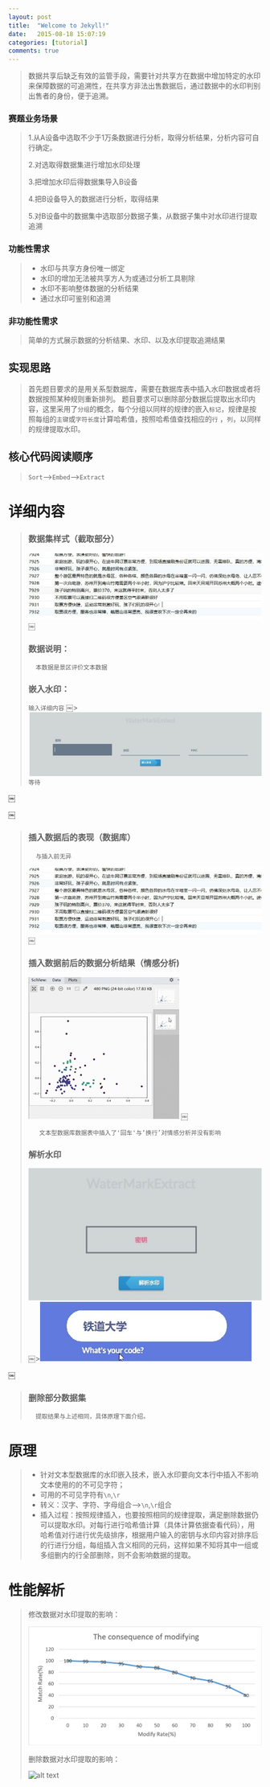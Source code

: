 ```yaml
---
layout: post
title:  "Welcome to Jekyll!"
date:   2015-08-18 15:07:19
categories: [tutorial]
comments: true
---
```


> 数据共享后缺乏有效的监管手段，需要针对共享方在数据中增加特定的水印来保障数据的可追溯性，在共享方非法出售数据后，通过数据中的水印判别出售者的身份，便于追溯。

### 赛题业务场景
> 1.从A设备中选取不少于1万条数据进行分析，取得分析结果，分析内容可自行确定。
>
> 2.对选取得数据集进行增加水印处理
>
> 3.把增加水印后得数据集导入B设备
>
> 4.把B设备导入的数据进行分析，取得结果
>
> 5.对B设备中的数据集中选取部分数据子集，从数据子集中对水印进行提取追溯

### 功能性需求
> * 水印与共享方身份唯一绑定
> *  水印的增加无法被共享方人为或通过分析工具剔除
> * 水印不影响整体数据的分析结果
> * 通过水印可鉴别和追溯

### 非功能性需求
>简单的方式展示数据的分析结果、水印、以及水印提取追溯结果

## 实现思路
>首先题目要求的是用关系型数据库，需要在数据库表中插入水印数据或者将数据按照某种规则重新排列。
>题目要求可以删除部分数据后提取出水印内容，这里采用了`分组`的概念，每个分组以同样的规律的嵌入`标记`，规律是按照每组的`主键`或`字符长度`计算哈希值，按照哈希值查找相应的`行` ，`列`，以同样的规律提取水印。

## 核心代码阅读顺序
>`Sort`-->`Embed`-->`Extract`

# 详细内容
>### 数据集样式（截取部分）
>![alt text](https://github.com/Feithle/RuanJianBei/blob/master/src/main/webapp/img/readmeimg/1.jpg)
￼
>### 数据说明：
>       本数据是景区评价文本数据
>
>### 嵌入水印：
>`输入详细内容`
￼>![alt text](https://github.com/Feithle/RuanJianBei/blob/master/src/main/webapp/img/readmeimg/2.jpg)
>`等待`

￼ 
>
￼

>### 插入数据后的表现（数据库）
>       与插入前无异
>![alt text](https://github.com/Feithle/RuanJianBei/blob/master/src/main/webapp/img/readmeimg/1.jpg)
￼
>### 插入数据前后的数据分析结果（情感分析)
>![alt text](https://github.com/Feithle/RuanJianBei/blob/master/src/main/webapp/img/readmeimg/1.gif)
￼
>
>        文本型数据库数据表中插入了'回车'与‘换行’对情感分析并没有影响
>
>### 解析水印
>![alt text](https://github.com/Feithle/RuanJianBei/blob/master/src/main/webapp/img/readmeimg/3.jpg)
￼>![alt text](https://github.com/Feithle/RuanJianBei/blob/master/src/main/webapp/img/readmeimg/4.jpg)

￼

>### 删除部分数据集
>
>       提取结果与上述相同，具体原理下面介绍。
# 原理
>* 针对文本型数据库的水印嵌入技术，嵌入水印要向文本行中插入不影响文本使用的的不可见字符；
>* 可用的不可见字符有`\n`,`\r`
>* 转义：汉字、字符、字母组合-->`\n`,`\r`组合
>* 插入过程：按照规律插入，也要按照相同的规律提取，满足删除数据仍可以提取水印。对每行进行哈希值计算（具体计算依据查看代码），用哈希值对行进行优先级排序，根据用户输入的密钥与水印内容对排序后的行进行分组，每组插入含义相同的元码，这样如果不知将其中一组或多组删内的行全部删除，则不会影响数据的提取。
# 性能解析
>修改数据对水印提取的影响：
>
>![alt text](https://github.com/Feithle/RuanJianBei/blob/master/src/main/webapp/img/readmeimg/修改数据对水印的影响.png)
>
>删除数据对水印提取的影响：
>
>![alt text](https://github.com/Feithle/RuanJianBei/blob/master/src/main/webapp/img/readmeimg/删除数据对水印的影响.png)


